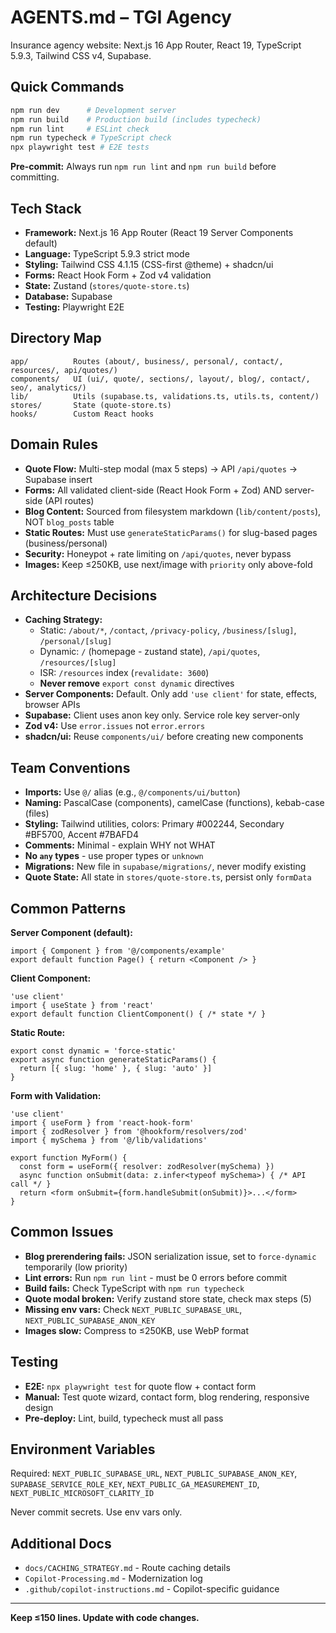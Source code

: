 # AGENTS.md – TGI Agency

Insurance agency website: Next.js 16 App Router, React 19, TypeScript 5.9.3, Tailwind CSS v4, Supabase.

## Quick Commands

```bash
npm run dev      # Development server
npm run build    # Production build (includes typecheck)
npm run lint     # ESLint check
npm run typecheck # TypeScript check
npx playwright test # E2E tests
```

**Pre-commit:** Always run `npm run lint` and `npm run build` before committing.

## Tech Stack

- **Framework:** Next.js 16 App Router (React 19 Server Components default)
- **Language:** TypeScript 5.9.3 strict mode
- **Styling:** Tailwind CSS 4.1.15 (CSS-first @theme) + shadcn/ui
- **Forms:** React Hook Form + Zod v4 validation
- **State:** Zustand (`stores/quote-store.ts`)
- **Database:** Supabase
- **Testing:** Playwright E2E

## Directory Map

```
app/          Routes (about/, business/, personal/, contact/, resources/, api/quotes/)
components/   UI (ui/, quote/, sections/, layout/, blog/, contact/, seo/, analytics/)
lib/          Utils (supabase.ts, validations.ts, utils.ts, content/)
stores/       State (quote-store.ts)
hooks/        Custom React hooks
```

## Domain Rules

- **Quote Flow:** Multi-step modal (max 5 steps) → API `/api/quotes` → Supabase insert
- **Forms:** All validated client-side (React Hook Form + Zod) AND server-side (API routes)
- **Blog Content:** Sourced from filesystem markdown (`lib/content/posts`), NOT `blog_posts` table
- **Static Routes:** Must use `generateStaticParams()` for slug-based pages (business/personal)
- **Security:** Honeypot + rate limiting on `/api/quotes`, never bypass
- **Images:** Keep ≤250KB, use next/image with `priority` only above-fold

## Architecture Decisions

- **Caching Strategy:**
  - Static: `/about/*`, `/contact`, `/privacy-policy`, `/business/[slug]`, `/personal/[slug]`
  - Dynamic: `/` (homepage - zustand state), `/api/quotes`, `/resources/[slug]`
  - ISR: `/resources` index (`revalidate: 3600`)
  - **Never remove** `export const dynamic` directives
- **Server Components:** Default. Only add `'use client'` for state, effects, browser APIs
- **Supabase:** Client uses anon key only. Service role key server-only
- **Zod v4:** Use `error.issues` not `error.errors`
- **shadcn/ui:** Reuse `components/ui/` before creating new components

## Team Conventions

- **Imports:** Use `@/` alias (e.g., `@/components/ui/button`)
- **Naming:** PascalCase (components), camelCase (functions), kebab-case (files)
- **Styling:** Tailwind utilities, colors: Primary #002244, Secondary #BF5700, Accent #7BAFD4
- **Comments:** Minimal - explain WHY not WHAT
- **No `any` types** - use proper types or `unknown`
- **Migrations:** New file in `supabase/migrations/`, never modify existing
- **Quote State:** All state in `stores/quote-store.ts`, persist only `formData`

## Common Patterns

**Server Component (default):**
```tsx
import { Component } from '@/components/example'
export default function Page() { return <Component /> }
```

**Client Component:**
```tsx
'use client'
import { useState } from 'react'
export default function ClientComponent() { /* state */ }
```

**Static Route:**
```tsx
export const dynamic = 'force-static'
export async function generateStaticParams() {
  return [{ slug: 'home' }, { slug: 'auto' }]
}
```

**Form with Validation:**
```tsx
'use client'
import { useForm } from 'react-hook-form'
import { zodResolver } from '@hookform/resolvers/zod'
import { mySchema } from '@/lib/validations'

export function MyForm() {
  const form = useForm({ resolver: zodResolver(mySchema) })
  async function onSubmit(data: z.infer<typeof mySchema>) { /* API call */ }
  return <form onSubmit={form.handleSubmit(onSubmit)}>...</form>
}
```

## Common Issues

- **Blog prerendering fails:** JSON serialization issue, set to `force-dynamic` temporarily (low priority)
- **Lint errors:** Run `npm run lint` - must be 0 errors before commit
- **Build fails:** Check TypeScript with `npm run typecheck`
- **Quote modal broken:** Verify zustand store state, check max steps (5)
- **Missing env vars:** Check `NEXT_PUBLIC_SUPABASE_URL`, `NEXT_PUBLIC_SUPABASE_ANON_KEY`
- **Images slow:** Compress to ≤250KB, use WebP format

## Testing

- **E2E:** `npx playwright test` for quote flow + contact form
- **Manual:** Test quote wizard, contact form, blog rendering, responsive design
- **Pre-deploy:** Lint, build, typecheck must all pass

## Environment Variables

Required: `NEXT_PUBLIC_SUPABASE_URL`, `NEXT_PUBLIC_SUPABASE_ANON_KEY`, `SUPABASE_SERVICE_ROLE_KEY`, `NEXT_PUBLIC_GA_MEASUREMENT_ID`, `NEXT_PUBLIC_MICROSOFT_CLARITY_ID`

Never commit secrets. Use env vars only.

## Additional Docs

- `docs/CACHING_STRATEGY.md` - Route caching details
- `Copilot-Processing.md` - Modernization log
- `.github/copilot-instructions.md` - Copilot-specific guidance

---

**Keep ≤150 lines. Update with code changes.**

